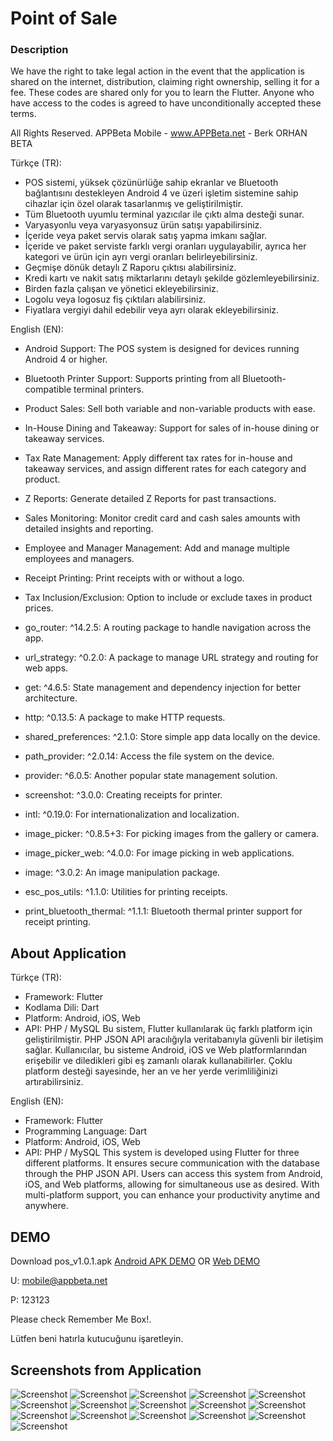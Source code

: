 
# Point of Sale

### Description
We have the right to take legal action in the event that the application is shared on the internet, distribution, claiming right ownership, selling it for a fee.
These codes are shared only for you to learn the Flutter.
Anyone who have access to the codes is agreed to have unconditionally accepted these terms.

All Rights Reserved. 
APPBeta Mobile - www.APPBeta.net - Berk ORHAN BETA

Türkçe (TR):
* POS sistemi, yüksek çözünürlüğe sahip ekranlar ve Bluetooth bağlantısını destekleyen Android 4 ve üzeri işletim sistemine sahip cihazlar için özel olarak tasarlanmış ve geliştirilmiştir.
* Tüm Bluetooth uyumlu terminal yazıcılar ile çıktı alma desteği sunar.
* Varyasyonlu veya varyasyonsuz ürün satışı yapabilirsiniz.
* İçeride veya paket servis olarak satış yapma imkanı sağlar.
* İçeride ve paket serviste farklı vergi oranları uygulayabilir, ayrıca her kategori ve ürün için ayrı vergi oranları belirleyebilirsiniz.
* Geçmişe dönük detaylı Z Raporu çıktısı alabilirsiniz.
* Kredi kartı ve nakit satış miktarlarını detaylı şekilde gözlemleyebilirsiniz.
* Birden fazla çalışan ve yönetici ekleyebilirsiniz.
* Logolu veya logosuz fiş çıktıları alabilirsiniz.
* Fiyatlara vergiyi dahil edebilir veya ayrı olarak ekleyebilirsiniz.

English (EN):
* Android Support: The POS system is designed for devices running Android 4 or higher.
* Bluetooth Printer Support: Supports printing from all Bluetooth-compatible terminal printers.
* Product Sales: Sell both variable and non-variable products with ease.
* In-House Dining and Takeaway: Support for sales of in-house dining or takeaway services.
* Tax Rate Management: Apply different tax rates for in-house and takeaway services, and assign different rates for each category and product.
* Z Reports: Generate detailed Z Reports for past transactions.
* Sales Monitoring: Monitor credit card and cash sales amounts with detailed insights and reporting.
* Employee and Manager Management: Add and manage multiple employees and managers.
* Receipt Printing: Print receipts with or without a logo.
* Tax Inclusion/Exclusion: Option to include or exclude taxes in product prices.

* go_router: ^14.2.5: A routing package to handle navigation across the app.
* url_strategy: ^0.2.0: A package to manage URL strategy and routing for web apps.
* get: ^4.6.5: State management and dependency injection for better architecture.
* http: ^0.13.5: A package to make HTTP requests.
* shared_preferences: ^2.1.0: Store simple app data locally on the device.
* path_provider: ^2.0.14: Access the file system on the device.
* provider: ^6.0.5: Another popular state management solution.
* screenshot: ^3.0.0: Creating receipts for printer.
* intl: ^0.19.0: For internationalization and localization.
* image_picker: ^0.8.5+3: For picking images from the gallery or camera.
* image_picker_web: ^4.0.0: For image picking in web applications.
* image: ^3.0.2: An image manipulation package.
* esc_pos_utils: ^1.1.0: Utilities for printing receipts.
* print_bluetooth_thermal: ^1.1.1: Bluetooth thermal printer support for receipt printing.

## About Application
Türkçe (TR):
- Framework: Flutter
- Kodlama Dili: Dart
- Platform: Android, iOS, Web
- API: PHP / MySQL
Bu sistem, Flutter kullanılarak üç farklı platform için geliştirilmiştir. PHP JSON API aracılığıyla veritabanıyla güvenli bir iletişim sağlar. Kullanıcılar, bu sisteme Android, iOS ve Web platformlarından erişebilir ve diledikleri gibi eş zamanlı olarak kullanabilirler. Çoklu platform desteği sayesinde, her an ve her yerde verimliliğinizi artırabilirsiniz.

English (EN):
- Framework: Flutter
- Programming Language: Dart
- Platform: Android, iOS, Web
- API: PHP / MySQL
This system is developed using Flutter for three different platforms. It ensures secure communication with the database through the PHP JSON API. Users can access this system from Android, iOS, and Web platforms, allowing for simultaneous use as desired. With multi-platform support, you can enhance your productivity anytime and anywhere.

## DEMO
Download pos_v1.0.1.apk [Android APK DEMO](https://github.com/berkorhanbeta/Point-Of-Sale/raw/main/pos_v1.0.1.apk) OR [Web DEMO](http://pos.appbeta.net/)

U: mobile@appbeta.net

P: 123123

Please check Remember Me Box!.

Lütfen beni hatırla kutucuğunu işaretleyin.

## Screenshots from Application
![Screenshot](login.png)
![Screenshot](register.png)
![Screenshot](menu.png)
![Screenshot](pos.png)
![Screenshot](variation.png)
![Screenshot](order_history.png)
![Screenshot](order_details.png)
![Screenshot](print_order.png)
![Screenshot](earning.png)
![Screenshot](earning_print.png)
![Screenshot](category.png)
![Screenshot](product.png)
![Screenshot](add_product.png)
![Screenshot](settings.png)
![Screenshot](employee.png)
![Screenshot](profile.png)
